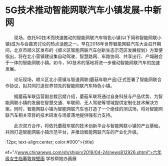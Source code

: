 # 5G技术推动智能网联汽车小镇发展-中新网

　　现场，依托5G技术而快速推动的智能网联汽车特色小镇(以下简称智能网联小镇)成为与会嘉宾讨论的热点话题之一。早在2018年世界智能网联汽车大会召开期间，北京市顺义区发布的《顺义区智能网联汽车创新生态示范区发展规划》方案便指出，将在北小营镇建设集自动驾驶、智慧路网、车路协同、共享出行、产城融合于一体的智能网联小镇。如今，5G技术的落地将进一步催动智能网联汽车的加速发展。

　　论坛现场，顺义区北小营镇与智道网联(蘑菇车联产品)正式签署了智能网联合作协议，拟共同打造世界领先的智能网联汽车特色小镇。

　　据蘑菇车联运营副总裁吕斌介绍，蘑菇车联将通过自身科技与产品优势，为智能网联小镇的发展在智慧交通、车联网、无人驾驶等领域提供定制化技术解决方案。同时，智能网联小镇为智能网联汽车也打造了一个绝佳的测试场，将对智能网联汽车相关项目的技术研发与场景落地提供强有力支持。

　　此次双方合作，将依托蘑菇车联的技术创新平台与智能网联小镇的产业基础，共同打造智能网联小镇示范平台，并推动智能网联汽车的产业化升级。

:12px; text-align:center; color:#000">{title}

ef="//www.chinanews.com/sh/shipin/2019/04-24/news812926.shtml">六年级女生临摹敦煌壁画 学校帮她办画展
